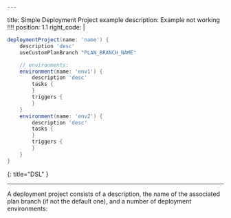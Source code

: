    ---
title: Simple Deployment Project example
description: Example not working !!!!
position: 1.1
right_code: |
  ~~~groovy
  deploymentProject(name: 'name') {
      description 'desc'
      useCustomPlanBranch "PLAN_BRANCH_NAME"

      // environments:
      environment(name: 'env1') {
          description 'desc'
          tasks {               
          }
          triggers {
          }
      }
      environment(name: 'env2') {
          description 'desc'
          tasks {               
          }
          triggers {
          }
      }
  }                 
  ~~~
  {: title="DSL" }

---
A deployment project consists of a description, the name of the associated plan branch (if not the default one), and a number of deployment environments:



